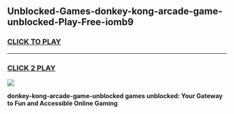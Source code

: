
## Unblocked-Games-donkey-kong-arcade-game-unblocked-Play-Free-iomb9
<h3>
<a href="https://premium76.site?title=donkey-kong-arcade-game-unblocked&ref=18A1">CLICK TO PLAY</a></h3>
<hr>

<h3>
<a href="https://premium76.site?title=donkey-kong-arcade-game-unblocked&ref=18A1">CLICK 2 PLAY</a>
  
</h3>

<a href="https://premium76.site?title=donkey-kong-arcade-game-unblocked&ref=18A1"><img src="https://clearcache.store/games.png"></a>


**donkey-kong-arcade-game-unblocked games unblocked: Your Gateway to Fun and Accessible Online Gaming**
